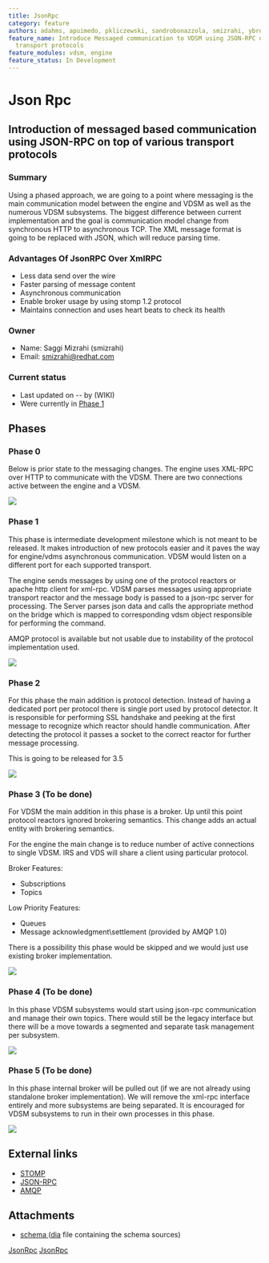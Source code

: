 ```yaml
---
title: JsonRpc
category: feature
authors: adahms, apuimedo, pkliczewski, sandrobonazzola, smizrahi, ybronhei
feature_name: Introduce Messaged communication to VDSM using JSON-RPC on top of various
  transport protocols
feature_modules: vdsm, engine
feature_status: In Development
---
```


# Json Rpc

## Introduction of messaged based communication using JSON-RPC on top of various transport protocols

### Summary

Using a phased approach, we are going to a point where messaging is the main communication model between the engine and VDSM as well as the numerous VDSM subsystems. The biggest difference between current implementation and the goal is communication model change from synchronous HTTP to asynchronous TCP. The XML message format is going to be replaced with JSON, which will reduce parsing time.

### Advantages Of JsonRPC Over XmlRPC

*   Less data send over the wire
*   Faster parsing of message content
*   Asynchronous communication
*   Enable broker usage by using stomp 1.2 protocol
*   Maintains connection and uses heart beats to check its health

### Owner

*   Name: Saggi Mizrahi (smizrahi)
*   Email: <smizrahi@redhat.com>

### Current status

*   Last updated on -- by (WIKI)
*   Were currently in [Phase 1](#phase-1)

## Phases

### Phase 0

Below is prior state to the messaging changes. The engine uses XML-RPC over HTTP to communicate with the VDSM. There are two connections active between the engine and a VDSM.

![](/images/wiki/Jsonrpc_phase0.png)

### Phase 1

This phase is intermediate development milestone which is not meant to be released. It makes introduction of new protocols easier and it paves the way for engine/vdms asynchronous communication. VDSM would listen on a different port for each supported transport.

The engine sends messages by using one of the protocol reactors or apache http client for xml-rpc. VDSM parses messages using appropriate transport reactor and the message body is passed to a json-rpc server for processing. The Server parses json data and calls the appropriate method on the bridge which is mapped to corresponding vdsm object responsible for performing the command.

AMQP protocol is available but not usable due to instability of the protocol implementation used.

![](/images/wiki/Jsonrpc_phase1.png)

### Phase 2

For this phase the main addition is protocol detection. Instead of having a dedicated port per protocol there is single port used by protocol detector. It is responsible for performing SSL handshake and peeking at the first message to recognize which reactor should handle communication. After detecting the protocol it passes a socket to the correct reactor for further message processing.

This is going to be released for 3.5

![](/images/wiki/Jsonrpc_phase2.png)

### Phase 3 (To be done)

For VDSM the main addition in this phase is a broker. Up until this point protocol reactors ignored brokering semantics. This change adds an actual entity with brokering semantics.

For the engine the main change is to reduce number of active connections to single VDSM. IRS and VDS will share a client using particular protocol.

Broker Features:

*   Subscriptions
*   Topics

Low Priority Features:

*   Queues
*   Message acknowledgment\\settlement (provided by AMQP 1.0)

There is a possibility this phase would be skipped and we would just use existing broker implementation.

![](/images/wiki/Jsonrpc_phase3.png)

### Phase 4 (To be done)

In this phase VDSM subsystems would start using json-rpc communication and manage their own topics. There would still be the legacy interface but there will be a move towards a segmented and separate task management per subsystem.

![](/images/wiki/Jsonrpc_phase4.png)

### Phase 5 (To be done)

In this phase internal broker will be pulled out (if we are not already using standalone broker implementation). We will remove the xml-rpc interface entirely and more subsystems are being separated. It is encouraged for VDSM subsystems to run in their own processes in this phase.

![](/images/wiki/Jsonrpc_phase5.png)

## External links

*   [STOMP](http://stomp.github.io)
*   [JSON-RPC](http://www.jsonrpc.org/)
*   [AMQP](http://www.amqp.org/)

## Attachments

*   [ schema ](http://resources.ovirt.org/old-site-files/wiki/Schemas.tgz) ([dia](https://wiki.gnome.org/Apps/Dia/) file containing the schema sources)

[JsonRpc](/develop/release-management/features/) [JsonRpc](/develop/release-management/releases/3.5/feature.html)
